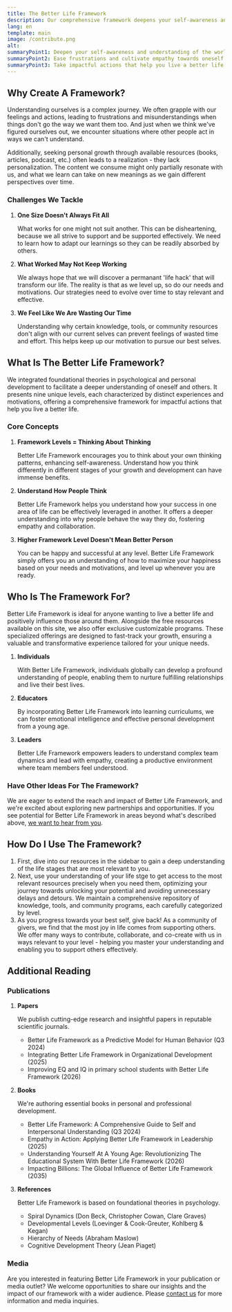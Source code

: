 ```yaml
---
title: The Better Life Framework
description: Our comprehensive framework deepens your self-awareness and understanding of the world and is designed to ease frustrations and cultivate empathy towards oneself and others - leading you to impactful actions that help you live a better life.
lang: en
template: main
image: /contribute.png
alt: 
summaryPoint1: Deepen your self-awareness and understanding of the world.
summaryPoint2: Ease frustrations and cultivate empathy towards oneself and others.
summaryPoint3: Take impactful actions that help you live a better life.
---
```


## Why Create A Framework?

Understanding ourselves is a complex journey. We often grapple with our feelings and actions, leading to frustrations and misunderstandings when things don't go the way we want them too. And just when we think we've figured ourselves out, we encounter situations where other people act in ways we can't understand.

Additionally, seeking personal growth through available resources (books, articles, podcast, etc.) often leads to a realization - they lack personalization. The content we consume might only partially resonate with us, and what we learn can take on new meanings as we gain different perspectives over time.

### Challenges We Tackle

1. **One Size Doesn't Always Fit All**

   What works for one might not suit another. This can be disheartening, because we all strive to support and be supported effectively. We need to learn how to adapt our learnings so they can be readily absorbed by others.

2. **What Worked May Not Keep Working**

   We always hope that we will discover a permanant 'life hack' that will transform our life. The reality is that as we level up, so do our needs and motivations. Our strategies need to evolve over time to stay relevant and effective.

3. **We Feel Like We Are Wasting Our Time**

   Understanding why certain knowledge, tools, or community resources don't align with our current selves can prevent feelings of wasted time and effort. This helps keep up our motivation to pursue our best selves.

## What Is The Better Life Framework?

We integrated foundational theories in psychological and personal development to facilitate a deeper understanding of oneself and others. It presents nine unique levels, each characterized by distinct experiences and motivations, offering a comprehensive framework for impactful actions that help you live a better life.

### Core Concepts

1. **Framework Levels = Thinking About Thinking**

   Better Life Framework encourages you to think about your own thinking patterns, enhancing self-awareness. Understand how you think differently in different stages of your growth and development can have immense benefits.

2. **Understand How People Think**

   Better Life Framework helps you understand how your success in one area of life can be effectively leveraged in another. It offers a deeper understanding into why people behave the way they do, fostering empathy and collaboration.

3. **Higher Framework Level Doesn't Mean Better Person**

   You can be happy and successful at any level. Better Life Framework simply offers you an understanding of how to maximize your happiness based on your needs and motivations, and level up whenever you are ready.

## Who Is The Framework For?

Better Life Framework is ideal for anyone wanting to live a better life and positively influence those around them. Alongside the free resources available on this site, we also offer exclusive customizable programs. These specialized offerings are designed to fast-track your growth, ensuring a valuable and transformative experience tailored for your unique needs.

1. **Individuals**

   With Better Life Framework, individuals globally can develop a profound understanding of people, enabling them to nurture fulfilling relationships and live their best lives.

2. **Educators**

   By incorporating Better Life Framework into learning curriculums, we can foster emotional intelligence and effective personal development from a young age.

3. **Leaders**

   Better Life Framework empowers leaders to understand complex team dynamics and lead with empathy, creating a productive environment where team members feel understood.

### Have Other Ideas For The Framework?

We are eager to extend the reach and impact of Better Life Framework, and we're excited about exploring new partnerships and opportunities. If you see potential for Better Life Framework in areas beyond what's described above, [we want to hear from you](#).

## How Do I Use The Framework?

1. First, dive into our resources in the sidebar to gain a deep understanding of the life stages that are most relevant to you.
2. Next, use your understanding of your life stge to get access to the most relevant resources precisely when you need them, optimizing your journey towards unlocking your potential and avoiding unnecessary delays and detours. We maintain a comprehensive repository of knowledge, tools, and community programs, each carefully categorized by level.
3. As you progress towards your best self, give back! As a community of givers, we find that the most joy in life comes from supporting others. We offer many ways to contribute, collaborate, and co-create with us in ways relevant to your level - helping you master your understanding and enabling you to support others effectively.


## Additional Reading

### Publications

1. **Papers**

   We publish cutting-edge research and insightful papers in reputable scientific journals.

   - Better Life Framework as a Predictive Model for Human Behavior (Q3 2024)
   - Integrating Better Life Framework in Organizational Development (2025)
   - Improving EQ and IQ in primary school students with Better Life Framework (2026)

2. **Books**

   We're authoring essential books in personal and professional development.

   - Better Life Framework: A Comprehensive Guide to Self and Interpersonal Understanding (Q3 2024)
   - Empathy in Action: Applying Better Life Framework in Leadership (2025)
   - Understanding Yourself At A Young Age: Revolutionizing The Educational System With Better Life Framework (2026)
   - Impacting Billions: The Global Influence of Better Life Framework (2035)

3. **References**

   Better Life Framework is based on foundational theories in psychology.

   - Spiral Dynamics (Don Beck, Christopher Cowan, Clare Graves)
   - Developmental Levels (Loevinger & Cook-Greuter, Kohlberg & Kegan)
   - Hierarchy of Needs (Abraham Maslow)
   - Cognitive Development Theory (Jean Piaget)

### Media

Are you interested in featuring Better Life Framework in your publication or media outlet? We welcome opportunities to share our insights and the impact of our framework with a wider audience. Please [contact us](#) for more information and media inquiries.